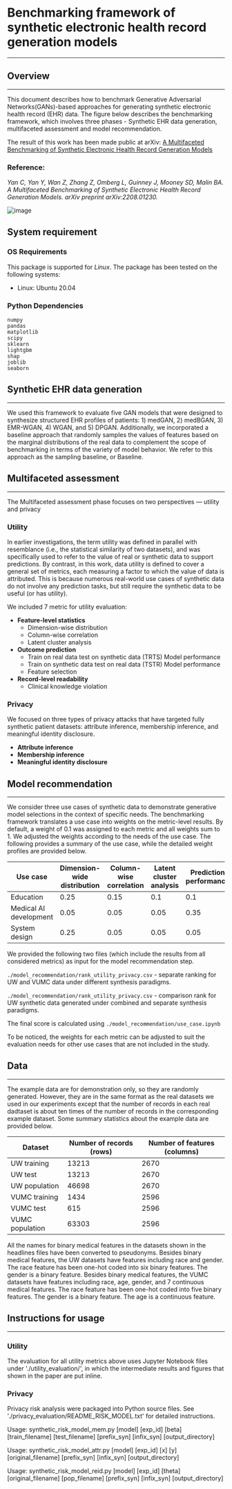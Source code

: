 # Benchmarking framework of synthetic electronic health record generation models
---
## Overview
---
This document describes how to benchmark Generative Adversarial Networks(GANs)-based approaches for generating synthetic electronic health record (EHR) data. The figure below describes the benchmarking framework, which involves three phases - Synthetic EHR data generation,  multifaceted assessment and model recommendation.

The result of this work has been made public at arXiv: [A Multifaceted Benchmarking of Synthetic Electronic Health Record Generation Models](https://arxiv.org/abs/2208.01230)

### Reference:
*Yan C, Yan Y, Wan Z, Zhang Z, Omberg L, Guinney J, Mooney SD, Malin BA. A Multifaceted Benchmarking of Synthetic Electronic Health Record Generation Models. arXiv preprint arXiv:2208.01230.*


![image](./data/Figure1.png)

## System requirement

### OS Requirements
This package is supported for *Linux*. The package has been tested on the following systems:
+ Linux: Ubuntu 20.04

### Python Dependencies

```
numpy
pandas
matplotlib
scipy
sklearn
lightgbm
shap
joblib
seaborn
```

## Synthetic EHR data generation
---
We used this framework to evaluate five GAN models that were designed to synthesize structured EHR profiles of patients: 1) medGAN, 2) medBGAN, 3) EMR-WGAN, 4) WGAN, and 5) DPGAN. Additionally, we incorporated a baseline approach that randomly samples the values of features based on the marginal distributions of the real data  to complement the scope of benchmarking in terms of the variety of model behavior. We refer to this approach as the sampling baseline, or Baseline.

## Multifaceted assessment
---
The Multifaceted assessment phase focuses on two perspectives — utility and privacy
### Utility
In earlier investigations, the term utility was defined in parallel with resemblance (i.e., the statistical similarity of two datasets), and was specifically used to refer to the value of real or synthetic data to support predictions. By contrast, in this work, data utility is defined to cover a general set of metrics, each measuring a factor to which the value of data is attributed. This is because numerous real-world use cases of synthetic data do not involve any prediction tasks, but still require the synthetic data to be useful (or has utility).

We included 7 metric for utility evaluation:
- **Feature-level statistics**
  - Dimension-wise distribution
  - Column-wise correlation
  - Latent cluster analysis
-  **Outcome prediction**
   - Train on real data test on synthetic data (TRTS) Model performance
   - Train on synthetic data test on real data (TSTR) Model performance
   - Feature selection
- **Record-level readability**
  -  Clinical knowledge violation
   
  
### Privacy
We focused on three types of privacy attacks that have targeted fully synthetic patient datasets: attribute inference, membership inference, and meaningful identity disclosure.
- **Attribute inference**
- **Membership inference**
- **Meaningful identity disclosure**

## Model recommendation
---
We consider three use cases of synthetic data to demonstrate generative model selections in the context of specific needs. The benchmarking framework translates a use case into weights on the metric-level results. By default, a weight of 0.1 was assigned to each metric and all weights sum to 1. We adjusted the weights according to the needs of the use case. The following provides a summary of the use case, while the detailed weight profiles are provided below.

|Use case | Dimension-wide distribution | Column-wise correlation| Latent cluster analysis| Prediction performance| Feature selection| Clinical knowledge violation| Attribute inference| Membership inference| Meaningful identity disclosure|
| ----------- | ----------- | ----------- | ----------- | ----------- | ----------- | ----------- | ----------- | ----------- | ----------- |
|Education | 0.25|0.15| 0.1| 0.1| 0.1| 0.15| 0.05| 0.05| 0.05|
Medical AI development|0.05|0.05|0.05|0.35|0.15|0.05|0.1|0.1|0.1|
|System design|0.25|0.05|0.05|0.05|0.05|0.05|1/6|1/6|1/6

We provided the following two files (which include the results from all considered metrics) as input for the model recommendation step.

`./model_recommendation/rank_utility_privacy.csv` - separate ranking for UW and VUMC data under different synthesis paradigms.

`./model_recommendation/rank_utility_privacy.csv` - comparison rank for UW synthetic data generated under combined and separate synthesis paradigms.

The final score is calculated using `./model_recommendation/use_case.ipynb` 

To be noticed, the weights for each metric can be adjusted to suit the evaluation needs for other use cases that are not included in the study.
## Data
---
The example data are for demonstration only, so they are randomly generated. However, they are in the same format as the real datasets we used in our experiments except that the number of records in each real dadtaset is about ten times of the number of records in the corresponding example dataset. Some summary statistics about the example data are provided below.

|Dataset | Number of records (rows)| Number of features (columns) |
| ----------- | ----------- | ----------- |
|UW training | 13213 | 2670 |
|UW test | 13213 | 2670 |
|UW population | 46698 | 2670 |
|VUMC training | 1434 | 2596 |
|VUMC test | 615 | 2596 |
|VUMC population | 63303 | 2596

All the names for binary medical features in the datasets shown in the headlines files have been converted to pseudonyms. Besides binary medical features, the UW datasets have features including race and gender. The race feature has been one-hot coded into six binary features. The gender is a binary feature. Besides binary medical features, the VUMC datasets have features including race, age, gender, and 7 continuous medical features. The race feature has been one-hot coded into five binary features. The gender is a binary feature. The age is a continuous feature.

## Instructions for usage
---
### Utility

The evaluation for all utility metrics above uses Jupyter Notebook files under './utility_evaluation/', in which the intermediate results and figures that shown in the paper are put inline. 

### Privacy

Privacy risk analysis were packaged into Python source files. See './privacy_evaluation/README_RISK_MODEL.txt' for detailed instructions.

Usage: synthetic_risk_model_mem.py [model] [exp_id] [beta] [train_filename] [test_filename] [prefix_syn] [infix_syn] [output_directory]

Usage: synthetic_risk_model_attr.py [model] [exp_id] [x] [y] [original_filename] [prefix_syn] [infix_syn] [output_directory]

Usage: synthetic_risk_model_reid.py [model] [exp_id] [theta] [original_filename] [pop_filename] [prefix_syn] [infix_syn] [output_directory]

